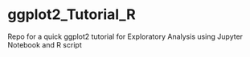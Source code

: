 # ggplot2_Tutorial_R
Repo for a quick ggplot2 tutorial for Exploratory Analysis using Jupyter Notebook and R script

